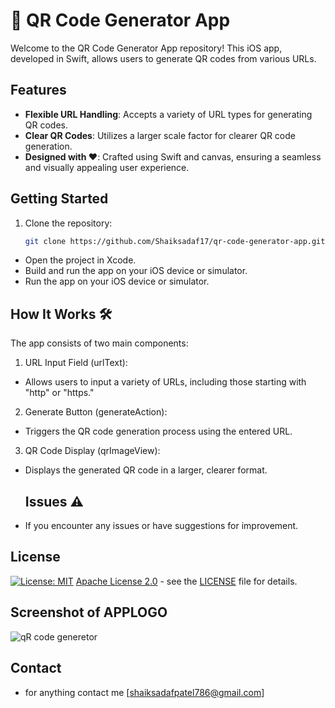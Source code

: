 # 🚀 QR Code Generator App

Welcome to the QR Code Generator App repository! This iOS app, developed in Swift, allows users to generate QR codes from various URLs.

## Features

- **Flexible URL Handling**: Accepts a variety of URL types for generating QR codes.
- **Clear QR Codes**: Utilizes a larger scale factor for clearer QR code generation.
- **Designed with ❤️**: Crafted using Swift and canvas, ensuring a seamless and visually appealing user experience.

## Getting Started

1. Clone the repository:

   ```bash
   git clone https://github.com/Shaiksadaf17/qr-code-generator-app.git
-  Open the project in Xcode.
- Build and run the app on your iOS device or simulator.
- Run the app on your iOS device or simulator.

## How It Works 🛠️

The app consists of two main components:

1. URL Input Field (urlText):
- Allows users to input a variety of URLs, including those starting with "http" or "https."
2. Generate Button (generateAction):
- Triggers the QR code generation process using the entered URL.
3. QR Code Display (qrImageView):
-  Displays the generated QR code in a larger, clearer format.


   ## Issues ⚠️

- If you encounter any issues or have suggestions for improvement.


## License 
[![License: MIT](https://img.shields.io/badge/License-MIT-yellow.svg)](https://opensource.org/licenses/MIT)
 [Apache License 2.0](http://www.apache.org/licenses/LICENSE-2.0) - see the [LICENSE](LICENSE) file for details.


  ## Screenshot of APPLOGO
  ![qR code generetor](https://github.com/Shaiksadaf17/Qrcode-Generator1734/assets/121873557/59979497-37b2-426f-9dfd-71369b74d2d6)

  ## Contact
  - for anything contact me [shaiksadafpatel786@gmail.com]



  

